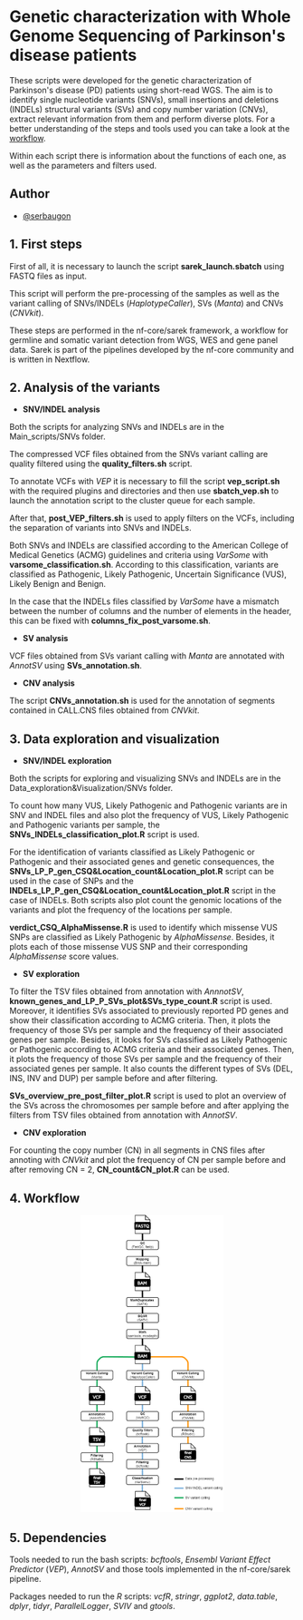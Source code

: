 # Genetic characterization with Whole Genome Sequencing of Parkinson's disease patients

These scripts were developed for the genetic characterization of Parkinson's disease (PD) patients using short-read WGS. The aim is to identify single nucleotide variants (SNVs), small insertions and deletions (INDELs) structural variants (SVs) and copy number variation (CNVs), extract relevant information from them and perform diverse plots. For a better understanding of the steps and tools used you can take a look at the [workflow](#4-workflow).

Within each script there is information about the functions of each one, as well as the parameters and filters used.



## Author

- [@serbaugon](https://www.github.com/serbaugon)

## 1. First steps

First of all, it is necessary to launch the script **sarek_launch.sbatch** using FASTQ files as input. 

This script will perform the pre-processing of the samples as well as the variant calling of SNVs/INDELs (*HaplotypeCaller*), SVs (*Manta*) and CNVs (*CNVkit*).

These steps are performed in the nf-core/sarek framework, a workflow for germline and somatic variant detection from WGS, WES and gene panel data. Sarek is part of the pipelines developed by the nf-core community and is written in Nextflow.


## 2. Analysis of the variants
* **SNV/INDEL analysis**
  
Both the scripts for analyzing SNVs and INDELs are in the Main_scripts/SNVs folder.

The compressed VCF files obtained from the SNVs variant calling are quality filtered using the **quality_filters.sh** script. 

To annotate VCFs with *VEP* it is necessary to fill the script **vep_script.sh** with the required plugins and directories and then use **sbatch_vep.sh** to launch the annotation script to the cluster queue for each sample.

After that, **post_VEP_filters.sh** is used to apply filters on the VCFs, including the separation of variants into SNVs and INDELs.

Both SNVs and INDELs are classified according to the American College of Medical Genetics (ACMG) guidelines and criteria using *VarSome* with **varsome_classification.sh**. According to this classification, variants are classified as Pathogenic, Likely Pathogenic, Uncertain Significance (VUS), Likely Benign and Benign.

In the case that the INDELs files classified by *VarSome* have a mismatch between the number of columns and the number of elements in the header, this can be fixed with **columns_fix_post_varsome.sh**.

* **SV analysis**
  
VCF files obtained from SVs variant calling with *Manta* are annotated with *AnnotSV* using **SVs_annotation.sh**.

* **CNV analysis**
  
The script **CNVs_annotation.sh** is used for the annotation of segments contained in CALL.CNS files obtained from *CNVkit*.

## 3. Data exploration and visualization
* **SNV/INDEL exploration**

Both the scripts for exploring and visualizing SNVs and INDELs are in the Data_exploration&Visualization/SNVs folder.
  
To count how many VUS, Likely Pathogenic and Pathogenic variants are in SNV and INDEL files and also plot the frequency of VUS, Likely Pathogenic and Pathogenic variants per sample, the **SNVs_INDELs_classification_plot.R** script is used.

For the identification of variants classified as Likely Pathogenic or Pathogenic and their associated genes and genetic consequences, the **SNVs_LP_P_gen_CSQ&Location_count&Location_plot.R** script can be used in the case of SNPs and the **INDELs_LP_P_gen_CSQ&Location_count&Location_plot.R** script in the case of INDELs. Both scripts also plot count the genomic locations of the variants and plot the frequency of the locations per sample.

**verdict_CSQ_AlphaMissense.R** is used to identify which missense VUS SNPs are classified as Likely Pathogenic by *AlphaMissense*. Besides, it plots each of those missense VUS SNP and their corresponding *AlphaMissense* score values.

* **SV exploration**
  
To filter the TSV files obtained from annotation with *AnnnotSV*, **known_genes_and_LP_P_SVs_plot&SVs_type_count.R** script is used. Moreover, it identifies SVs associated to previously reported PD genes and show their classification according to ACMG criteria. Then, it plots the frequency of those SVs per sample
and the frequency of their associated genes per sample.
Besides, it looks for SVs classified as Likely Pathogenic or Pathogenic according to ACMG criteria and their associated genes. Then, it plots the frequency of those SVs per sample
and the frequency of their associated genes per sample.
It also counts the different types of SVs (DEL, INS, INV and DUP) per sample before and after filtering.

**SVs_overview_pre_post_filter_plot.R** script is used to plot an overview of the SVs across the chromosomes per sample before and after applying the filters from TSV files obtained from annotation with *AnnotSV*.

* **CNV exploration**
  
For counting the copy number (CN) in all segments in CNS files after annoting with *CNVkit* and plot the frequency of CN per sample before and after removing CN = 2, **CN_count&CN_plot.R** can be used.


## 4. Workflow

<p align="center">
  <img src="workflow.png" width="50%">
</p>


## 5. Dependencies
Tools needed to run the bash scripts: *bcftools*, *Ensembl Variant Effect Predictor* (*VEP*), *AnnotSV* and those tools implemented in the nf-core/sarek pipeline.

Packages needed to run the *R* scripts: *vcfR*, *stringr*, *ggplot2*, *data.table*, *dplyr*, *tidyr*, *ParallelLogger*, *SVIV* and *gtools*.










